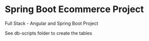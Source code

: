 # Spring Boot Ecommerce Project

Full Stack - Angular and Spring Boot Project

See db-scripts folder to create the tables